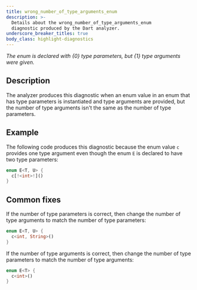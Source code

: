 ```yaml
---
title: wrong_number_of_type_arguments_enum
description: >-
  Details about the wrong_number_of_type_arguments_enum
  diagnostic produced by the Dart analyzer.
underscore_breaker_titles: true
body_class: highlight-diagnostics
---
```


_The enum is declared with {0} type parameters, but {1} type arguments were
given._

## Description

The analyzer produces this diagnostic when an enum value in an enum that
has type parameters is instantiated and type arguments are provided, but
the number of type arguments isn't the same as the number of type
parameters.

## Example

The following code produces this diagnostic because the enum value `c`
provides one type argument even though the enum `E` is declared to have
two type parameters:

```dart
enum E<T, U> {
  c[!<int>!]()
}
```

## Common fixes

If the number of type parameters is correct, then change the number of
type arguments to match the number of type parameters:

```dart
enum E<T, U> {
  c<int, String>()
}
```

If the number of type arguments is correct, then change the number of type
parameters to match the number of type arguments:

```dart
enum E<T> {
  c<int>()
}
```
